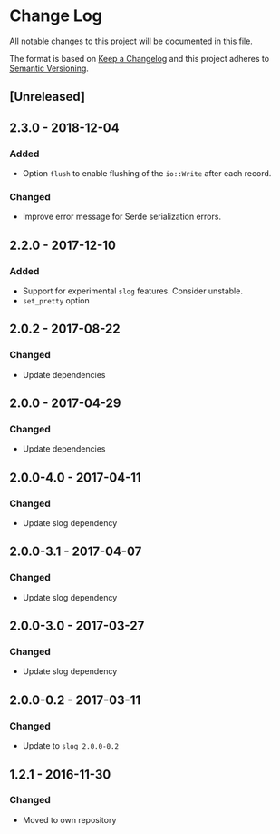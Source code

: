 # Change Log
All notable changes to this project will be documented in this file.

The format is based on [Keep a Changelog](http://keepachangelog.com/)
and this project adheres to [Semantic Versioning](http://semver.org/).

## [Unreleased]

## 2.3.0 - 2018-12-04
### Added

* Option `flush` to enable flushing of the `io::Write` after each record.

### Changed

* Improve error message for Serde serialization errors.

## 2.2.0 - 2017-12-10
### Added

* Support for experimental `slog` features. Consider unstable.
* `set_pretty` option

## 2.0.2 - 2017-08-22
### Changed

* Update dependencies

## 2.0.0 - 2017-04-29
### Changed

* Update dependencies

## 2.0.0-4.0 - 2017-04-11
### Changed

* Update slog dependency

## 2.0.0-3.1 - 2017-04-07
### Changed

* Update slog dependency

## 2.0.0-3.0 - 2017-03-27
### Changed

* Update slog dependency

## 2.0.0-0.2 - 2017-03-11
### Changed

* Update to `slog 2.0.0-0.2`

## 1.2.1 - 2016-11-30
### Changed

* Moved to own repository
